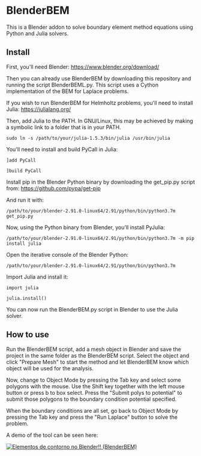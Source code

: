 # BlenderBEM
This is a Blender addon to solve boundary element method equations using Python and Julia solvers.

## Install
First, you'll need Blender: https://www.blender.org/download/

Then you can already use BlenderBEM by downloading this repository and running the script BlenderBEML.py. This script uses a Cython implementation of the BEM for Laplace problems.

If you wish to run BlenderBEM for Helmholtz problems, you'll need to install Julia: https://julialang.org/

Then, add Julia to the PATH. In GNU/Linux, this may be achieved by making a symbolic link to a folder that is in your PATH.

`sudo ln -s /path/to/your/julia-1.5.3/bin/julia /usr/bin/julia`

You'll need to install and build PyCall in Julia:

`]add PyCall`

`]build PyCall`

Install pip in the Blender Python binary by downloading the get_pip.py script from: https://github.com/pypa/get-pip

And run it with:

`/path/to/your/blender-2.91.0-linux64/2.91/python/bin/python3.7m get_pip.py`

Now, using the Python binary from Blender, you'll install PyJulia:

`/path/to/your/blender-2.91.0-linux64/2.91/python/bin/python3.7m -m pip install julia`

Open the iterative console of the Blender Python:

`/path/to/your/blender-2.91.0-linux64/2.91/python/bin/python3.7m`

Import Julia and install it:

`import julia`

`julia.install()`

You can now run the BlenderBEM.py script in Blender to use the Julia solver. 


## How to use

Run the BlenderBEM script, add a mesh object in Blender and save the project in the same folder as the BlenderBEM script. Select the object and click "Prepare Mesh" to start the method and let BlenderBEM know which object will be used for the analysis.

Now, change to Object Mode by pressing the Tab key and select some polygons with the mouse. Use the Shift key together with the left mouse button or press b to box select. Press the "Submit polys to potential" to submit those polygons to the boundary condition potential specified.

When the boundary conditions are all set, go back to Object Mode by pressing the Tab key and press the "Run Laplace" button to solve the problem. 

A demo of the tool can be seen here:

[![Elementos de contorno no Blender!! (BlenderBEM)](https://img.youtube.com/vi/WVS4Ix-wXA8/0.jpg)](https://www.youtube.com/watch?v=WVS4Ix-wXA8)
